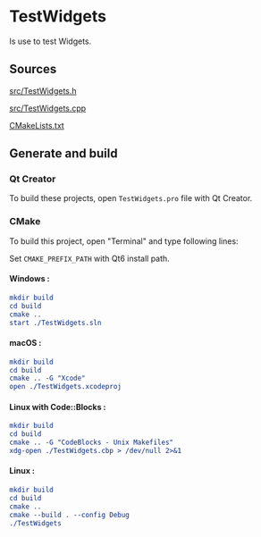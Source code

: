 # TestWidgets

Is use to test Widgets.

## Sources

[src/TestWidgets.h](src/TestWidgets.h)

[src/TestWidgets.cpp](src/TestWidgets.cpp)

[CMakeLists.txt](CMakeLists.txt)

## Generate and build

### Qt Creator

To build these projects, open `TestWidgets.pro` file with Qt Creator.

### CMake

To build this project, open "Terminal" and type following lines:

Set `CMAKE_PREFIX_PATH` with Qt6 install path.

#### Windows :

``` cmake
mkdir build
cd build
cmake ..
start ./TestWidgets.sln
```

#### macOS :

``` cmake
mkdir build
cd build
cmake .. -G "Xcode"
open ./TestWidgets.xcodeproj
```

#### Linux with Code::Blocks :

``` cmake
mkdir build
cd build
cmake .. -G "CodeBlocks - Unix Makefiles"
xdg-open ./TestWidgets.cbp > /dev/null 2>&1
```

#### Linux :

``` cmake
mkdir build
cd build
cmake .. 
cmake --build . --config Debug
./TestWidgets
```
